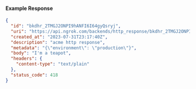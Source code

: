 <!-- Code generated for API Clients. DO NOT EDIT. -->
#### Example Response
```json
{
  "id": "bkdhr_2TMGJ2ONPI9hANFI6I64gyQsryj",
  "uri": "https://api.ngrok.com/backends/http_response/bkdhr_2TMGJ2ONPI9hANFI6I64gyQsryj",
  "created_at": "2023-07-31T23:17:40Z",
  "description": "acme http response",
  "metadata": "{\"environment\": \"production\"}",
  "body": "I'm a teapot",
  "headers": {
    "content-type": "text/plain"
  },
  "status_code": 418
}